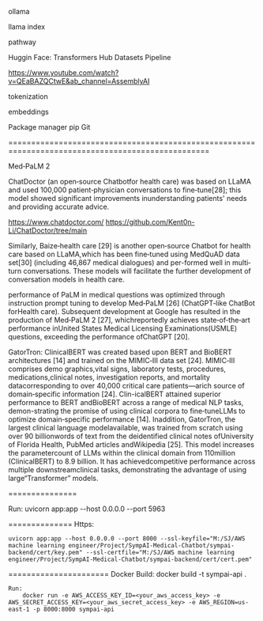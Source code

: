 ollama 

llama index

pathway


Huggin Face:
	Transformers
	Hub
	Datasets
	Pipeline

https://www.youtube.com/watch?v=QEaBAZQCtwE&ab_channel=AssemblyAI


tokenization

embeddings


Package manager
	pip
	Git
	
==================================================================================================


Med‐PaLM 2


 ChatDoctor (an open‐source Chatbotfor health care) was based on LLaMA and used 100,000 patient‐physician conversations to fine‐tune[28]; this model showed significant improvements inunderstanding patients' needs and providing accurate advice.

 https://www.chatdoctor.com/
 https://github.com/Kent0n-Li/ChatDoctor/tree/main



 Similarly, Baize‐health care [29] is another open‐source Chatbot for health care based on LLaMA,which has been fine‐tuned using MedQuAD data set[30] (including 46,867 medical dialogues) and per-formed well in multi‐turn conversations. These models will facilitate the further development of conversation models in health care.


 performance of PaLM in medical questions was optimized through instruction prompt tuning to develop Med‐PaLM [26] (ChatGPT‐like ChatBot forHealth care). Subsequent development at Google has resulted in the production of Med‐PaLM 2 [27], whichreportedly achieves state‐of‐the‐art performance inUnited States Medical Licensing Examinations(USMLE) questions, exceeding the performance ofChatGPT [20].

GatorTron:
ClinicalBERT was created based upon BERT and BioBERT architectures [14] and trained on the MIMIC‐III data set [24]. MIMIC‐III comprises demo graphics,vital signs, laboratory tests, procedures, medications,clinical notes, investigation reports, and mortality datacorresponding to over 40,000 critical care patients—arich source of domain‐specific information [24]. Clin-icalBERT attained superior performance to BERT andBioBERT across a range of medical NLP tasks, demon-strating the promise of using clinical corpora to fine‐tuneLLMs to optimize domain‐specific performance [14]. Inaddition, GatorTron, the largest clinical language modelavailable, was trained from scratch using over 90 billionwords of text from the deidentified clinical notes ofUniversity of Florida Health, PubMed articles andWikipedia [25]. This model increases the parametercount of LLMs within the clinical domain from 110million (ClinicalBERT) to 8.9 billion. It has achievedcompetitive performance across multiple downstreamclinical tasks, demonstrating the advantage of using large“Transformer” models.


===============

Run: 
	uvicorn app:app --host 0.0.0.0 --port 5963

==============
Https:

	uvicorn app:app --host 0.0.0.0 --port 8000 --ssl-keyfile="M:/SJ/AWS machine learning engineer/Project/SympAI-Medical-Chatbot/sympai-backend/cert/key.pem" --ssl-certfile="M:/SJ/AWS machine learning engineer/Project/SympAI-Medical-Chatbot/sympai-backend/cert/cert.pem"


======================
Docker
	Build:
		docker build -t sympai-api .   


	Run: 
		docker run -e AWS_ACCESS_KEY_ID=<your_aws_access_key> -e AWS_SECRET_ACCESS_KEY=<your_aws_secret_access_key> -e AWS_REGION=us-east-1 -p 8000:8000 sympai-api
